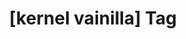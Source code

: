 ---
article_id: 0
description: List of articles under [kernel vainilla] tag.
image: http://huntingbears.com.ve/static/img/site/mstile-310x310.png
layout: tag
slug: kernel-vainilla
title: '[kernel vainilla] Tag'
---